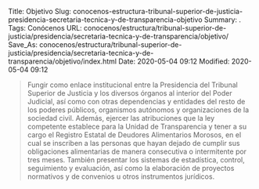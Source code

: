 Title: Objetivo
Slug: conocenos-estructura-tribunal-superior-de-justicia-presidencia-secretaria-tecnica-y-de-transparencia-objetivo
Summary: .
Tags: Conócenos
URL: conocenos/estructura/tribunal-superior-de-justicia/presidencia/secretaria-tecnica-y-de-transparencia/objetivo/
Save_As: conocenos/estructura/tribunal-superior-de-justicia/presidencia/secretaria-tecnica-y-de-transparencia/objetivo/index.html
Date: 2020-05-04 09:12
Modified: 2020-05-04 09:12


> Fungir como enlace institucional entre la Presidencia del Tribunal Superior de Justicia y los diversos órganos al interior del Poder Judicial, así como con otras dependencias y entidades del resto de los poderes públicos, organismos autónomos y organizaciones de la sociedad civil.
Además, ejercer las atribuciones que la ley competente establece para la Unidad de Transparencia y tener a su cargo el Registro Estatal de Deudores Alimentarios Morosos, en el cual se inscriben a las personas que hayan dejado de cumplir sus obligaciones alimentarias de manera consecutiva o intermitente por tres meses.
También presentar  los sistemas de estadística, control, seguimiento y evaluación, así como la elaboración de proyectos normativos y de convenios u otros instrumentos jurídicos.



